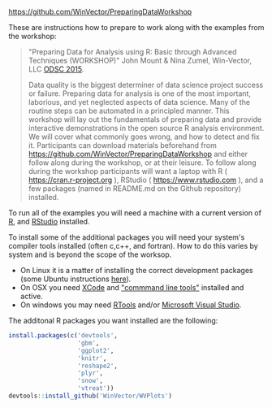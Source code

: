 <!-- README.md is generated from README.Rmd. Please edit that file -->
<https://github.com/WinVector/PreparingDataWorkshop>

These are instructions how to prepare to work along with the examples from the workshop:

> "Preparing Data for Analysis using R: Basic through Advanced Techniques (WORKSHOP)" John Mount & Nina Zumel, Win-Vector, LLC [ODSC 2015](http://opendatascicon.com/detailed-schedule/#day1).
>
> Data quality is the biggest determiner of data science project success or failure. Preparing data for analysis is one of the most important, laborious, and yet neglected aspects of data science. Many of the routine steps can be automated in a principled manner. This workshop will lay out the fundamentals of preparing data and provide interactive demonstrations in the open source R analysis environment. We will cover what commonly goes wrong, and how to detect and fix it. Participants can download materials beforehand from <https://github.com/WinVector/PreparingDataWorkshop> and either follow along during the workshop, or at their leisure. To follow along during the workshop participants will want a laptop with R ( <https://cran.r-project.org> ), RStudio ( <https://www.rstudio.com> ), and a few packages (named in README.md on the Github repository) installed.

To run all of the examples you will need a machine with a current version of [R](https://cran.r-project.org), and [RStudio](https://www.rstudio.com) installed.

To install some of the additional packages you will need your system's compiler tools installed (often c,c++, and fortran). How to do this varies by system and is beyond the scope of the worksop.

-   On Linux it is a matter of installing the correct development packages (some Ubuntu instructions [here](https://github.com/JohnMount/ec2R/blob/master/ec2steps.bash)).
-   On OSX you need [XCode](https://developer.apple.com/xcode/) and ["commmand line tools"](http://www.cnet.com/how-to/install-command-line-developer-tools-in-os-x/) installed and active.
-   On windows you may need [RTools](https://cran.r-project.org/bin/windows/Rtools/) and/or [Microsoft Visual Studio](https://msdn.microsoft.com/en-us/vstudio/cc136611.aspx).

The additonal R packages you want installed are the following:

``` r
install.packages(c('devtools',
                   'gbm',
                   'ggplot2',
                   'knitr',
                   'reshape2',
                   'plyr',
                   'snow',
                   'vtreat'))
devtools::install_github('WinVector/WVPlots')
```
